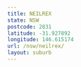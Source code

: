 ```yaml
---
title: NEILREX
state: NSW
postcode: 2831
latitude: -31.927892
longitude: 146.615174
url: /nsw/neilrex/
layout: suburb
---
```

